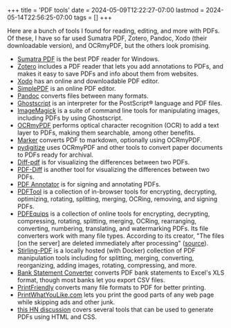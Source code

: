 +++
title = 'PDF tools'
date = 2024-05-09T12:22:27-07:00
lastmod = 2024-05-14T22:56:25-07:00
tags = []
+++

Here are a bunch of tools I found for reading, editing, and more with PDFs. Of these, I have so far used Sumatra PDF, Zotero, Pandoc, Xodo (their downloadable version), and OCRmyPDF, but the others look promising.

* [Sumatra PDF](https://www.sumatrapdfreader.org/free-pdf-reader) is the best PDF reader for Windows.
* [Zotero](https://www.zotero.org/) includes a PDF reader that lets you add annotations to PDFs, and makes it easy to save PDFs and info about them from websites.
* [Xodo](https://xodo.com/) has an online and downloadable PDF editor.
* [SimplePDF](https://simplepdf.eu/) is an online PDF editor.
* [Pandoc](https://pandoc.org/) converts files between many formats.
* [Ghostscript](https://ghostscript.com/index.html) is an interpreter for the PostScript® language and PDF files.
* [ImageMagick](https://imagemagick.org/script/formats.php) is a suite of command line tools for manipulating images, including PDFs by using Ghostscript.
* [OCRmyPDF](https://github.com/ocrmypdf/OCRmyPDF) performs optical character recognition (OCR) to add a text layer to PDFs, making them searchable, among other benefits.
* [Marker](https://github.com/vikparuchuri/marker) converts PDF to markdown, optionally using OCRmyPDF.
* [pydigitize](https://news.ycombinator.com/item?id=30615279) uses OCRmyPDF and other tools to convert paper documents to PDFs ready for archival.
* [Diff-pdf](https://news.ycombinator.com/item?id=40854319) is for visualizing the differences between two PDFs.
* [PDF-Diff](https://news.ycombinator.com/item?id=32353479) is another tool for visualizing the differences between two PDFs.
* [PDF Annotator](https://pdf-annotator.repeat.day/) is for signing and annotating PDFs.
* [PDFTool](https://www.pdftool.org/en) is a collection of in-browser tools for encrypting, decrypting, optimizing, rotating, splitting, merging, OCRing, removing, and signing PDFs.
* [PDFEquips](https://www.pdfequips.com) is a collection of online tools for encrypting, decrypting, compressing, rotating, splitting, merging, OCRing, rearranging, converting, numbering, translating, and watermarking PDFs. Its file converters work with many file types. According to its creator, "The files [on the server] are deleted immediately after processing" ([source](https://news.ycombinator.com/item?id=40337933#40340313#40338727:~:text=the%20files%20are%20deleted%20immediately%20after%20processing)).
* [Stirling-PDF](https://github.com/Stirling-Tools/Stirling-PDF) is a locally hosted (with Docker) collection of PDF manipulation tools including for splitting, merging, converting, reorganizing, adding images, rotating, compressing, and more.
* [Bank Statement Converter](https://bankstatementconverter.com/) converts PDF bank statements to Excel's XLS format, though most banks let you export CSV files.
* [PrintFriendly](https://www.printfriendly.com/) converts many file formats to PDF for better printing.
* [PrintWhatYouLike.com](https://www.printwhatyoulike.com/) lets you print the good parts of any web page while skipping ads and other junk.
* [this HN discussion](https://news.ycombinator.com/item?id=39027543) covers several tools that can be used to generate PDFs using HTML and CSS.
